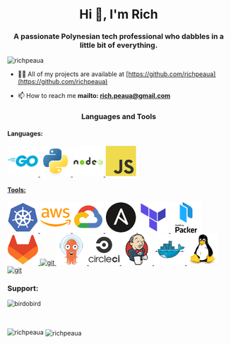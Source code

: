 <h1 align="center">Hi 👋, I'm Rich</h1>
<h3 align="center">A passionate Polynesian tech professional who dabbles in a little bit of everything.</h3>

<p align="left"> <img src="https://komarev.com/ghpvc/?username=richpeaua&label=Profile%20views&color=0e75b6&style=flat" alt="richpeaua" /> </p>

- 👨‍💻 All of my projects are available at [https://github.com/richpeaua](https://github.com/richpeaua)

- 📫 How to reach me **mailto: rich.peaua@gmail.com**

<h3 align="center">Languages and Tools</h3>
<h4 align="left">Languages:</h4>

<p align="left"> 
  <a href="https://go.dev" target="_blank" rel="noreferrer"> 
    <img src="https://raw.githubusercontent.com/devicons/devicon/master/icons/go/go-original-wordmark.svg" alt="golang" width="70" height="70"/>   
  </a>
  <a href="https://www.python.org" target="_blank" rel="noreferrer"> 
    <img src="https://raw.githubusercontent.com/devicons/devicon/master/icons/python/python-original.svg" alt="python" width="70" height="70"/> 
  </a>
  <a href="https://nodejs.org" target="_blank" rel="noreferrer"> 
    <img src="https://raw.githubusercontent.com/devicons/devicon/master/icons/nodejs/nodejs-original-wordmark.svg" alt="nodejs" width="70" height="70"/
  </a>
  <a href="https://developer.mozilla.org/en-US/docs/Web/JavaScript" target="_blank" rel="noreferrer"> 
    <img src="https://raw.githubusercontent.com/devicons/devicon/master/icons/javascript/javascript-original.svg" alt="javascript" width="70" height="70"/
  </a> 
  
  
</p>
    
 
    
<h4 align="left">Tools:</h4>
<p align="left"> 
  <a href="https://kubernetes.io/" target="_blank" rel="noreferrer"> 
    <img src="https://raw.githubusercontent.com/devicons/devicon/master/icons/kubernetes/kubernetes-plain.svg" alt="git" width="70" height="70"/> 
  </a>
  <a href="https://aws.amazon.com/" target="_blank" rel="noreferrer"> 
    <img src="https://raw.githubusercontent.com/devicons/devicon/master/icons/amazonwebservices/amazonwebservices-plain-wordmark.svg" alt="git" width="70" height="70"/> 
  </a>
   <a href="https://cloud.google.com/" target="_blank" rel="noreferrer"> 
    <img src="https://raw.githubusercontent.com/devicons/devicon/master/icons/googlecloud/googlecloud-original.svg" alt="git" width="70" height="70"/> 
  </a>
  <a href="https://www.ansible.com/" target="_blank" rel="noreferrer"> 
    <img src="https://raw.githubusercontent.com/devicons/devicon/master/icons/ansible/ansible-original.svg" alt="git" width="70" height="70"/> 
  </a>
  <a href="https://www.terraform.io/" target="_blank" rel="noreferrer"> 
    <img src="https://raw.githubusercontent.com/devicons/devicon/master/icons/terraform/terraform-original.svg" alt="git" width="70" height="70"/> 
  </a>
  <a href="https://developer.hashicorp.com/packer" target="_blank" rel="noreferrer"> 
    <img src="https://raw.githubusercontent.com/devicons/devicon/master/icons/packer/packer-original-wordmark.svg" alt="git" width="70" height="70"/> 
  </a>
  <a href="https://about.gitlab.com/" target="_blank" rel="noreferrer"> 
    <img src="https://raw.githubusercontent.com/devicons/devicon/master/icons/gitlab/gitlab-original.svg" alt="git" width="70" height="70"/> 
  </a>
  <a href="https://jfrog.com/artifactory/" target="_blank" rel="noreferrer"> 
    <img src="https://www.vectorlogo.zone/logos/jfrog/jfrog-ar21.svg" alt="git" width="90" height="50"/> 
  </a>
  <a href="https://argoproj.github.io/cd/" target="_blank" rel="noreferrer"> 
    <img src="https://raw.githubusercontent.com/devicons/devicon/master/icons/argocd/argocd-original.svg" alt="git" width="70" height="70"/> 
  </a>
  <a href="https://circleci.com/" target="_blank" rel="noreferrer"> 
    <img src="https://raw.githubusercontent.com/devicons/devicon/master/icons/circleci/circleci-plain-wordmark.svg" alt="git" width="70" height="70"/> 
  </a>
  <a href="https://www.jenkins.io/" target="_blank" rel="noreferrer"> 
    <img src="https://raw.githubusercontent.com/devicons/devicon/master/icons/jenkins/jenkins-original.svg" alt="git" width="70" height="70"/> 
  </a>
  <a href="https://www.docker.com/" target="_blank" rel="noreferrer"> 
    <img src="https://raw.githubusercontent.com/devicons/devicon/master/icons/docker/docker-original.svg" alt="git" width="70" height="70"/> 
  </a>
  <a href="https://www.linux.org/" target="_blank" rel="noreferrer"> 
    <img src="https://raw.githubusercontent.com/devicons/devicon/master/icons/linux/linux-original.svg" alt="git" width="70" height="70"/> 
  </a>
  
  
  <a href="https://git-scm.com/" target="_blank" rel="noreferrer"> 
    <img src="https://www.vectorlogo.zone/logos/git-scm/git-scm-icon.svg" alt="git" width="70" height="70"/> 
  </a>
</p>

<h3 align="left">Support:</h3>
<p><a href="https://ko-fi.com/richpeaua "> <img align="left" src="https://cdn.ko-fi.com/cdn/kofi3.png?v=3" height="50" width="210" alt="birdobird " /></a></p> <br><br><br>

<p><img align="left" src="https://github-readme-stats.vercel.app/api/top-langs?username=richpeaua&show_icons=true&locale=en&layout=compact" alt="richpeaua" /></p>

<p>&nbsp;<img align="center" src="https://github-readme-stats.vercel.app/api?username=richpeaua&show_icons=true&locale=en" alt="richpeaua" /></p>
